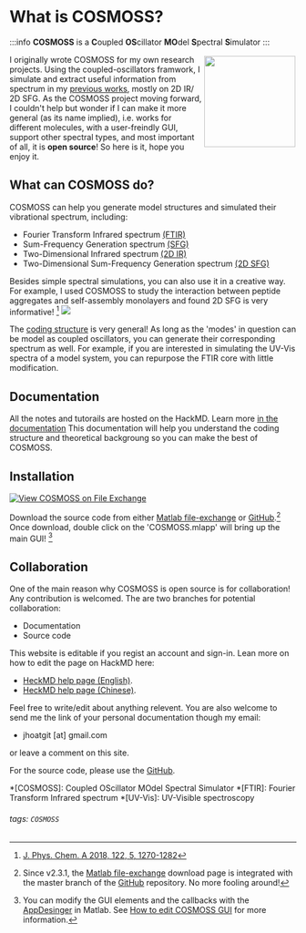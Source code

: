 What is COSMOSS?
===
:::info
**COSMOSS** is a **C**oupled **OS**cillator **MO**del **S**pectral **S**imulator
:::

<img src="https://i.imgur.com/HOQWa4m.png" style="float: right; margin: 2px" width="160" height="160">

I originally wrote COSMOSS for my own research projects. Using the coupled-oscillators framwork, I simulate and extract useful information from spectrum in my [previous works](https://scholar.google.com/citations?user=O8Y6wd8AAAAJ&hl=en&authuser=1), mostly on 2D IR/ 2D SFG. As the COSMOSS project moving forward, I couldn't help but wonder if I can make it more general (as its name implied), i.e. works for different molecules, with a user-freindly GUI, support other spectral types, and most important of all, it is **open source**! So here is it, hope you enjoy it.   

## What can COSMOSS do?
COSMOSS can help you generate model structures and simulated their vibrational spectrum, including:

- Fourier Transform Infrared spectrum [(FTIR)](https://en.wikipedia.org/wiki/Fourier-transform_infrared_spectroscopy)
- Sum-Frequency Generation spectrum [(SFG)](https://en.wikipedia.org/wiki/Sum_frequency_generation_spectroscopy)
- Two-Dimensional Infrared spectrum [(2D IR)](https://en.wikipedia.org/wiki/Two-dimensional_infrared_spectroscopy)
- Two-Dimensional Sum-Frequency Generation spectrum [(2D SFG)](https://zanni.chem.wisc.edu/2d-sfg-spectroscopy/)

Besides simple spectral simulations, you can also use it in a creative way. For example, I used COSMOSS to study the interaction between peptide aggregates and self-assembly monolayers and found 2D SFG is very informative! [^Ref_Paper_1] 
![](https://i.imgur.com/5M4loNP.gif)

[^Ref_Paper_1]: [J. Phys. Chem. A 2018, 122, 5, 1270-1282](https://pubs.acs.org/doi/abs/10.1021/acs.jpca.7b11934)

The [coding structure](/Vwfo8DgmQL2Ya_ryUYd06w) is very general! As long as the 'modes' in question can be model as  coupled oscillators, you can generate their corresponding spectrum as well. For example, if you are interested in simulating the UV-Vis spectra of a model system, you can repurpose the FTIR core with little modification. 


Documentation
---
All the notes and tutorails are hosted on the HackMD. Learn more [in the documentation](https://hackmd.io/@jjh/COSMOSS) This documentation will help you understand the coding structure and theoretical backgroung so you can make the best of COSMOSS.




Installation
---
[![View COSMOSS on File Exchange](https://www.mathworks.com/matlabcentral/images/matlab-file-exchange.svg)](https://www.mathworks.com/matlabcentral/fileexchange/64433-cosmoss)

Download the source code from either [Matlab file-exchange](https://www.mathworks.com/matlabcentral/fileexchange/64433-cosmoss) or [GitHub](https://github.com/JJ-Ho/COSMOSS).[^Download] Once download, double click on the 'COSMOSS.mlapp' will bring up the main GUI! [^mlapp]

Collaboration
---
One of the main reason why COSMOSS is open source is for collaboration! Any contribution is welcomed. The are two branches for potential collaboration:

- Documentation
- Source code

This website is editable if you regist an account and sign-in.  Lean more on how to edit the page on HackMD here: 
- [HeckMD help page (English)](https://hackmd.io/c/tutorials/%2Fs%2Ftutorials). 
- [HeckMD help page (Chinese)](https://hackmd.io/c/tutorials-tw/%2Fs%2Ftutorials-tw). 

Feel free to write/edit about anything relevent. You are also welcome to send me the link of your personal documentation though my email: 

- jhoatgit [at] gmail.com

or leave a comment on this site. 

For the source code, please use the [GitHub](https://github.com/JJ-Ho/COSMOSS).


*[COSMOSS]: Coupled OScillator MOdel Spectral Simulator
*[FTIR]: Fourier Transform Infrared spectrum
*[UV-Vis]: UV-Visible spectroscopy

[^Download]:Since v2.3.1, the [Matlab file-exchange](https://www.mathworks.com/matlabcentral/fileexchange/64433-cosmoss) download page is integrated with the master branch of the [GitHub](https://github.com/JJ-Ho/COSMOSS) repository. No more fooling around!

[^mlapp]: You can modify the GUI elements and the callbacks with the [AppDesinger](https://www.mathworks.com/videos/app-designer-overview-1510748719083.html) in Matlab. See [How to edit COSMOSS GUI](/Vy7kwQ4WTHGCOLoZqNPhnw?sync=&type=) for more information.

###### tags: `COSMOSS`




